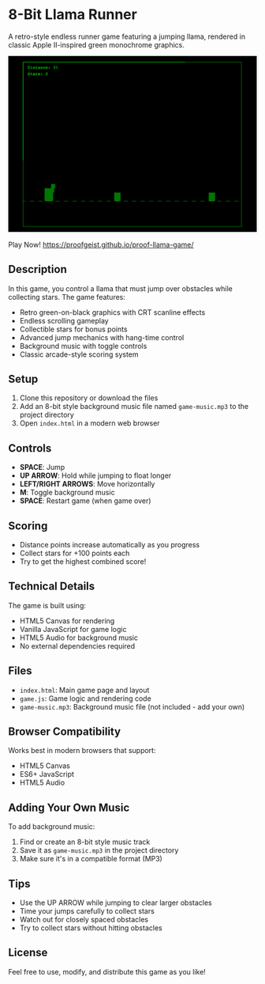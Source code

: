 # 8-Bit Llama Runner

A retro-style endless runner game featuring a jumping llama, rendered in classic Apple II-inspired green monochrome graphics.

![alt text](hero.png)

Play Now! https://proofgeist.github.io/proof-llama-game/



## Description

In this game, you control a llama that must jump over obstacles while collecting stars. The game features:
- Retro green-on-black graphics with CRT scanline effects
- Endless scrolling gameplay
- Collectible stars for bonus points
- Advanced jump mechanics with hang-time control
- Background music with toggle controls
- Classic arcade-style scoring system

## Setup

1. Clone this repository or download the files
2. Add an 8-bit style background music file named `game-music.mp3` to the project directory
3. Open `index.html` in a modern web browser

## Controls

- **SPACE**: Jump
- **UP ARROW**: Hold while jumping to float longer
- **LEFT/RIGHT ARROWS**: Move horizontally
- **M**: Toggle background music
- **SPACE**: Restart game (when game over)

## Scoring

- Distance points increase automatically as you progress
- Collect stars for +100 points each
- Try to get the highest combined score!

## Technical Details

The game is built using:
- HTML5 Canvas for rendering
- Vanilla JavaScript for game logic
- HTML5 Audio for background music
- No external dependencies required

## Files

- `index.html`: Main game page and layout
- `game.js`: Game logic and rendering code
- `game-music.mp3`: Background music file (not included - add your own)

## Browser Compatibility

Works best in modern browsers that support:
- HTML5 Canvas
- ES6+ JavaScript
- HTML5 Audio

## Adding Your Own Music

To add background music:
1. Find or create an 8-bit style music track
2. Save it as `game-music.mp3` in the project directory
3. Make sure it's in a compatible format (MP3)

## Tips

- Use the UP ARROW while jumping to clear larger obstacles
- Time your jumps carefully to collect stars
- Watch out for closely spaced obstacles
- Try to collect stars without hitting obstacles

## License

Feel free to use, modify, and distribute this game as you like! 